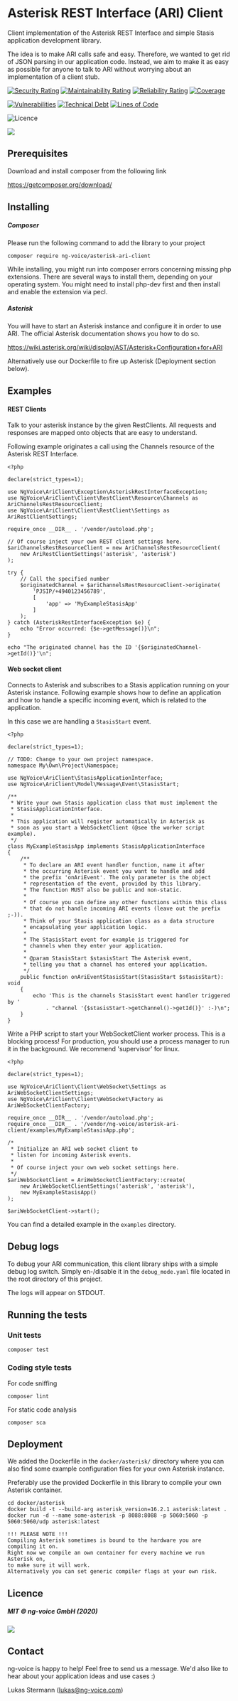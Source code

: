 # Asterisk REST Interface (ARI) Client

Client implementation of the Asterisk REST Interface and simple Stasis
application development library.

The idea is to make ARI calls safe and easy. Therefore, we wanted to get rid of
JSON parsing in our application code. Instead, we aim to make it as easy as possible
for anyone to talk to ARI without worrying about an implementation of a client stub.

[![Security Rating](https://sonarcloud.io/api/project_badges/measure?project=ngvoice_asterisk-ari-client&metric=security_rating)](https://sonarcloud.io/dashboard?id=ngvoice_asterisk-ari-client)
[![Maintainability Rating](https://sonarcloud.io/api/project_badges/measure?project=ngvoice_asterisk-ari-client&metric=sqale_rating)](https://sonarcloud.io/dashboard?id=ngvoice_asterisk-ari-client)
[![Reliability Rating](https://sonarcloud.io/api/project_badges/measure?project=ngvoice_asterisk-ari-client&metric=reliability_rating)](https://sonarcloud.io/dashboard?id=ngvoice_asterisk-ari-client)
[![Coverage](https://sonarcloud.io/api/project_badges/measure?project=ngvoice_asterisk-ari-client&metric=coverage)](https://sonarcloud.io/dashboard?id=ngvoice_asterisk-ari-client)

[![Vulnerabilities](https://sonarcloud.io/api/project_badges/measure?project=ngvoice_asterisk-ari-client&metric=vulnerabilities)](https://sonarcloud.io/dashboard?id=ngvoice_asterisk-ari-client)
[![Technical Debt](https://sonarcloud.io/api/project_badges/measure?project=ngvoice_asterisk-ari-client&metric=sqale_index)](https://sonarcloud.io/dashboard?id=ngvoice_asterisk-ari-client)
[![Lines of Code](https://sonarcloud.io/api/project_badges/measure?project=ngvoice_asterisk-ari-client&metric=ncloc)](https://sonarcloud.io/dashboard?id=ngvoice_asterisk-ari-client)

![Licence](https://img.shields.io/badge/licence-MIT-blue.svg)

![](images/AriClientSketch.png)

## Prerequisites
Download and install composer from the following link

https://getcomposer.org/download/

## Installing

##### Composer
Please run the following command to add the library to your project

`composer require ng-voice/asterisk-ari-client`

While installing, you might run into composer errors concerning missing php extensions.
There are several ways to install them, depending on your operating system.
You might need to install php-dev first and then install and enable the extension via pecl.

##### Asterisk
You will have to start an Asterisk instance and configure it in order to use ARI.
The official Asterisk documentation shows you how to do so. 

https://wiki.asterisk.org/wiki/display/AST/Asterisk+Configuration+for+ARI

Alternatively use our Dockerfile to fire up Asterisk (Deployment section below).

## Examples

#### REST Clients
Talk to your asterisk instance by the given RestClients.
All requests and responses are mapped onto objects that are easy to understand.

Following example originates a call using the Channels resource of the
Asterisk REST Interface.

    <?php

    declare(strict_types=1);

    use NgVoice\AriClient\Exception\AsteriskRestInterfaceException;
    use NgVoice\AriClient\Client\RestClient\Resource\Channels as AriChannelsRestResourceClient;
    use NgVoice\AriClient\Client\RestClient\Settings as AriRestClientSettings;
    
    require_once __DIR__ . '/vendor/autoload.php';
    
    // Of course inject your own REST client settings here.
    $ariChannelsRestResourceClient = new AriChannelsRestResourceClient(
        new AriRestClientSettings('asterisk', 'asterisk')
    );
    
    try {
        // Call the specified number
        $originatedChannel = $ariChannelsRestResourceClient->originate(
            'PJSIP/+4940123456789',
            [
                'app' => 'MyExampleStasisApp'
            ]
        );
    } catch (AsteriskRestInterfaceException $e) {
        echo "Error occurred: {$e->getMessage()}\n";
    }
    
    echo "The originated channel has the ID '{$originatedChannel->getId()}'\n";


#### Web socket client

Connects to Asterisk and subscribes to a 
Stasis application running on your Asterisk instance. Following example shows 
how to define an application and how to handle a specific incoming event, which
is related to the application.

In this case we are handling a `StasisStart` event.
    
    <?php
    
    declare(strict_types=1);
    
    // TODO: Change to your own project namespace.
    namespace My\Own\Project\Namespace;
    
    use NgVoice\AriClient\StasisApplicationInterface;
    use NgVoice\AriClient\Model\Message\Event\StasisStart;
    
    /**
     * Write your own Stasis application class that must implement the
     * StasisApplicationInterface.
     *
     * This application will register automatically in Asterisk as
     * soon as you start a WebSocketClient (@see the worker script example).
     */
    class MyExampleStasisApp implements StasisApplicationInterface
    {
        /**
         * To declare an ARI event handler function, name it after
         * the occurring Asterisk event you want to handle and add
         * the prefix 'onAriEvent'. The only parameter is the object
         * representation of the event, provided by this library.
         * The function MUST also be public and non-static.
         *
         * Of course you can define any other functions within this class
         * that do not handle incoming ARI events (leave out the prefix ;-)).
         * Think of your Stasis application class as a data structure
         * encapsulating your application logic.
         *
         * The StasisStart event for example is triggered for
         * channels when they enter your application.
         *
         * @param StasisStart $stasisStart The Asterisk event,
         * telling you that a channel has entered your application.
         */
        public function onAriEventStasisStart(StasisStart $stasisStart): void
        {
            echo 'This is the channels StasisStart event handler triggered by '
                . "channel '{$stasisStart->getChannel()->getId()}' :-)\n";
        }
    }



Write a PHP script to start your WebSocketClient worker process.
This is a blocking process! For production, you should use a process manager to run it in
the background. We recommend 'supervisor' for linux.

    <?php

    declare(strict_types=1);
    
    use NgVoice\AriClient\Client\WebSocket\Settings as AriWebSocketClientSettings;
    use NgVoice\AriClient\Client\WebSocket\Factory as AriWebSocketClientFactory;
    
    require_once __DIR__ . '/vendor/autoload.php';
    require_once __DIR__ . '/vendor/ng-voice/asterisk-ari-client/examples/MyExampleStasisApp.php';
    
    /*
     * Initialize an ARI web socket client to
     * listen for incoming Asterisk events.
     *
     * Of course inject your own web socket settings here.
     */
    $ariWebSocketClient = AriWebSocketClientFactory::create(
        new AriWebSocketClientSettings('asterisk', 'asterisk'),
        new MyExampleStasisApp()
    );
    
    $ariWebSocketClient->start();



You can find a detailed example in the `examples` directory.

## Debug logs
To debug your ARI communication, this client library ships with a simple debug log switch.
Simply en-/disable it in the `debug_mode.yaml` file located in the root directory
of this project.

The logs will appear on STDOUT.

## Running the tests

### Unit tests

`composer test`

### Coding style tests

For code sniffing

`composer lint `

For static code analysis

`composer sca`

## Deployment

We added the Dockerfile in the `docker/asterisk/` directory where you can also find some 
example configuration files for your own Asterisk instance.

Preferably use the provided Dockerfile in this library to compile your own 
Asterisk container.
    
    cd docker/asterisk
    docker build -t --build-arg asterisk_version=16.2.1 asterisk:latest .
    docker run -d --name some-asterisk -p 8088:8088 -p 5060:5060 -p 5060:5060/udp asterisk:latest

    !!! PLEASE NOTE !!!
    Compiling Asterisk sometimes is bound to the hardware you are compiling it on.
    Right now we compile an own container for every machine we run Asterisk on,
    to make sure it will work.
    Alternatively you can set generic compiler flags at your own risk.

## Licence

##### MIT © ng-voice GmbH (2020)

![](images/ng-voice-logo.png)

## Contact
ng-voice is happy to help! Feel free to send us a message.
We'd also like to hear about your application ideas and use cases :)

Lukas Stermann (lukas@ng-voice.com)